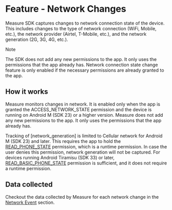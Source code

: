 # Feature - Network Changes

Measure SDK captures changes to network connection state of the device. This includes changes to the type of network
connection (WiFi, Mobile, etc.), the network provider (Airtel, T-Mobile, etc.), and the network generation (2G, 3G, 4G, etc.).

> [!NOTE]  
> The SDK does not add any new permissions to the app. It only uses the permissions that the app already has.
> Network connection state change feature is only enabled if the necessary permissions are already granted
> to the app.

## How it works

Measure monitors changes in network. It is enabled only when the app is granted the
ACCESS_NETWORK_STATE permission and the device is running on Android M (SDK 23) or a higher version.
Measure does not add any new permissions to the app. It only uses the permissions that the app already has.

Tracking of [network_generation] is limited to Cellular network for Android M (SDK 23) and later.
This requires the app to hold the [READ_PHONE_STATE](https://developer.android.com/reference/android/Manifest.permission#READ_PHONE_STATE) 
permission, which is a runtime permission. In case the user denies this permission, network generation will not be captured. For devices running
Android Tiramisu (SDK 33) or later, [READ_BASIC_PHONE_STATE](https://developer.android.com/reference/android/Manifest.permission#READ_BASIC_PHONE_STATE) 
permission is sufficient, and it does not require a runtime permission.

## Data collected

Checkout the data collected by Measure for each network change in the [Network Event](../../api/sdk/README.md#networkchange) section.